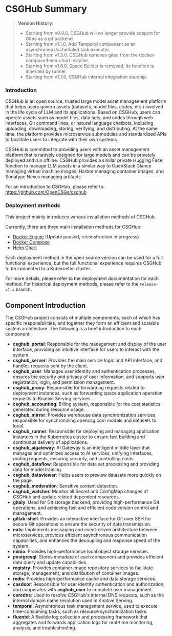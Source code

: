 # CSGHub Summary

> **Version History:**
>
> - Starting from v0.9.0, CSGHub will no longer provide support for Gitea as a git backend.
> - Starting from v1.1.0, Add Temporal component as an asynchronous/scheduled task executor.
> - Starting from v1.3.0, CSGHub removes gitea from the docker-compose/helm-chart installer.
> - Starting from v1.6.0, Space Builder is removed, its function is inherited by runner.
> - Starting from v1.7.0, CSGHub internal integration starship.
>

### Introduction

CSGHub is an open source, trusted large model asset management platform that helps users govern assets (datasets, model files, codes, etc.) involved in the life cycle of LLM and its applications. Based on CSGHub, users can operate assets such as model files, data sets, and codes through web interfaces, Git command lines, or natural language chatbots, including uploading, downloading, storing, verifying, and distributing. At the same time, the platform provides microservice submodules and standardized APIs to facilitate users to integrate with their own systems.

CSGHub is committed to providing users with an asset management platform that is natively designed for large models and can be privately deployed and run offline. CSGHub provides a similar private Hugging Face function to manage LLM assets in a similar way to OpenStack Glance managing virtual machine images, Harbor managing container images, and Sonatype Nexus managing artifacts.

For an introduction to CSGHub, please refer to: https://github.com/OpenCSGs/csghub

### Deployment methods

This project mainly introduces various installation methods of CSGHub.

Currently, there are three main installation methods for CSGHub:

- [Docker Engine](docker/README.md) (Update paused, reconstruction in progress)
- [Docker Compose](docker/compose/README.md)
- [Helm Chart](helm/README.md)

Each deployment method in the open source version can be used for a full functional experience, but the full functional experience requires CSGHub to be connected to a Kubernetes cluster. 

For more details, please refer to the deployment documentation for each method. For historical deployment methods, please refer to the `release-v1.x` branch.

## Component Introduction

The CSGHub project consists of multiple components, each of which has specific responsibilities, and together they form an efficient and scalable system architecture. The following is a brief introduction to each component:

- **csghub_portal**: Responsible for the management and display of the user interface, providing an intuitive interface for users to interact with the system.
- **csghub_server**: Provides the main service logic and API interface, and handles requests sent by the client.
- **csghub_user**: Manages user identity and authentication processes, ensures the security and privacy of user information, and supports user registration, login, and permission management.
- **csghub_proxy**: Responsible for forwarding requests related to deployment instances, such as forwarding space application operation requests to Knative Serving services.
- **csghub_accounting**: Billing system, responsible for the cost statistics generated during resource usage.
- **csghub_mirror**: Provides warehouse data synchronization services, responsible for synchronizing opencsg.com models and datasets to local.
- **csghub_runner**: Responsible for deploying and managing application instances in the Kubernetes cluster to ensure fast building and continuous delivery of applications.
- **csghub_aigateway**: AI Gateway is an intelligent middle layer that manages and optimizes access to AI services, unifying interfaces, routing requests, ensuring security, and controlling costs.
- **csghub_dataflow**: Responsible for data set processing and providing data for model training.
- **csghub_dataviewer**: Helps users to preview datasets more quickly on the page.
- **csghub_moderation**: Sensitive content detection.
- **csghub_watcher**: Monitor all Secret and ConfigMap changes of CSGHub and update related dependent resources.
- **gitaly**: Used for Git storage backend, providing high-performance Git operations, and achieving fast and efficient code version control and management.
- **gitlab-shell**: Provides an interactive interface for Git over SSH for secure Git operations to ensure the security of data transmission.
- **nats**: Implements messaging and event-driven architecture between microservices, provides efficient asynchronous communication capabilities, and enhances the decoupling and response speed of the system.
- **minio**: Provides high-performance local object storage services.
- **postgresql**: Stores metadata of each component and provides efficient data query and update capabilities.
- **registry**: Provides container image repository services to facilitate storage, management, and distribution of container images.
- **redis**: Provides high-performance cache and data storage services.
- **casdoor**: Responsible for user identity authentication and authorization, and cooperates with **csghub_user** to complete user management.
- **coredns**: Used to resolve CSGHub's internal DNS requests, such as the internal domain name resolution used in Knative Serving.
- **temporal**: Asynchronous task management service, used to execute time-consuming tasks, such as resource synchronization tasks.
- **fluentd**: A flexible log collection and processing framework that aggregates and forwards application logs for real-time monitoring, analysis, and troubleshooting.